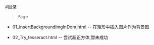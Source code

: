 #目录
> Page

- 01_insertBackgroundImgInDom.html
-- 在矩形中插入图片作为背景图

- 02_Try_tesseract.html
-- 尝试超正方体,暂未成功
